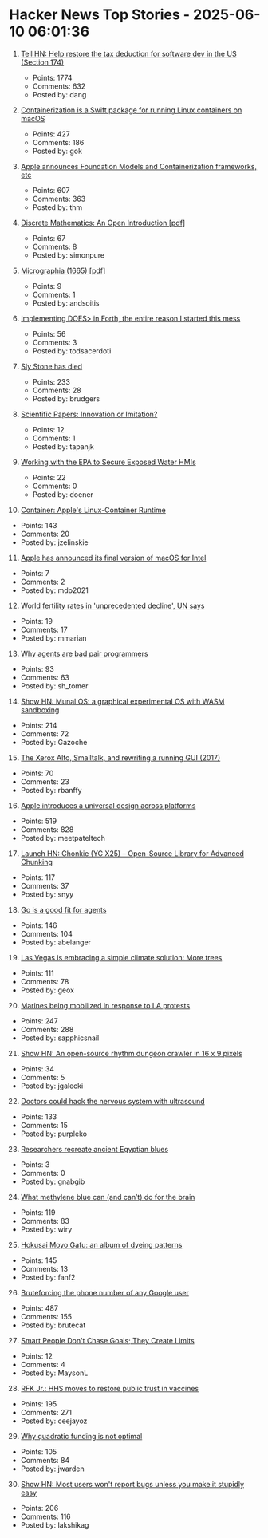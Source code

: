 # Hacker News Top Stories - 2025-06-10 06:01:36

1. [Tell HN: Help restore the tax deduction for software dev in the US (Section 174)](undefined)
   - Points: 1774
   - Comments: 632
   - Posted by: dang

2. [Containerization is a Swift package for running Linux containers on macOS](https://github.com/apple/containerization)
   - Points: 427
   - Comments: 186
   - Posted by: gok

3. [Apple announces Foundation Models and Containerization frameworks, etc](https://www.apple.com/newsroom/2025/06/apple-supercharges-its-tools-and-technologies-for-developers/)
   - Points: 607
   - Comments: 363
   - Posted by: thm

4. [Discrete Mathematics: An Open Introduction [pdf]](https://discrete.openmathbooks.org/pdfs/dmoi4.pdf)
   - Points: 67
   - Comments: 8
   - Posted by: simonpure

5. [Micrographia (1665) [pdf]](https://arhipa.org/libros/Hooke_Robert_Micrographia-1665.pdf)
   - Points: 9
   - Comments: 1
   - Posted by: andsoitis

6. [Implementing DOES> in Forth, the entire reason I started this mess](https://boston.conman.org/2025/06/09.1)
   - Points: 56
   - Comments: 3
   - Posted by: todsacerdoti

7. [Sly Stone has died](https://abcnews.go.com/US/sly-stone-pioneering-leader-funk-band-sly-family/story?id=122666345)
   - Points: 233
   - Comments: 28
   - Posted by: brudgers

8. [Scientific Papers: Innovation or Imitation?](https://www.johndcook.com/blog/2025/06/05/scientific-papers-innovation-or-imitation/)
   - Points: 12
   - Comments: 1
   - Posted by: tapanjk

9. [Working with the EPA to Secure Exposed Water HMIs](https://censys.com/blog/turning-off-the-information-flow-working-with-the-epa-to-secure-hundreds-of-exposed-water-hmis)
   - Points: 22
   - Comments: 0
   - Posted by: doener

10. [Container: Apple's Linux-Container Runtime](https://github.com/apple/container)
   - Points: 143
   - Comments: 20
   - Posted by: jzelinskie

11. [Apple has announced its final version of macOS for Intel](https://tedium.co/2025/06/09/apple-wwdc-intel-mac-support-ending/)
   - Points: 7
   - Comments: 2
   - Posted by: mdp2021

12. [World fertility rates in 'unprecedented decline', UN says](https://www.bbc.co.uk/news/articles/clynq459wxgo)
   - Points: 19
   - Comments: 17
   - Posted by: mmarian

13. [Why agents are bad pair programmers](https://justin.searls.co/posts/why-agents-are-bad-pair-programmers/)
   - Points: 93
   - Comments: 63
   - Posted by: sh_tomer

14. [Show HN: Munal OS: a graphical experimental OS with WASM sandboxing](https://github.com/Askannz/munal-os)
   - Points: 214
   - Comments: 72
   - Posted by: Gazoche

15. [The Xerox Alto, Smalltalk, and rewriting a running GUI (2017)](https://www.righto.com/2017/10/the-xerox-alto-smalltalk-and-rewriting.html)
   - Points: 70
   - Comments: 23
   - Posted by: rbanffy

16. [Apple introduces a universal design across platforms](https://www.apple.com/newsroom/2025/06/apple-introduces-a-delightful-and-elegant-new-software-design/)
   - Points: 519
   - Comments: 828
   - Posted by: meetpateltech

17. [Launch HN: Chonkie (YC X25) – Open-Source Library for Advanced Chunking](undefined)
   - Points: 117
   - Comments: 37
   - Posted by: snyy

18. [Go is a good fit for agents](https://docs.hatchet.run/blog/go-agents)
   - Points: 146
   - Comments: 104
   - Posted by: abelanger

19. [Las Vegas is embracing a simple climate solution: More trees](https://www.npr.org/2025/06/09/nx-s1-5340363/las-vegas-climate-change-solution-trees)
   - Points: 111
   - Comments: 78
   - Posted by: geox

20. [Marines being mobilized in response to LA protests](https://www.cnn.com/2025/06/09/politics/marines-mobilized-los-angeles-protests)
   - Points: 247
   - Comments: 288
   - Posted by: sapphicsnail

21. [Show HN: An open-source rhythm dungeon crawler in 16 x 9 pixels](https://github.com/jgalecki/qrawl-tiny-mass-disco)
   - Points: 34
   - Comments: 5
   - Posted by: jgalecki

22. [Doctors could hack the nervous system with ultrasound](https://spectrum.ieee.org/focused-ultrasound-stimulation-inflammation-diabetes)
   - Points: 133
   - Comments: 15
   - Posted by: purpleko

23. [Researchers recreate ancient Egyptian blues](https://news.wsu.edu/press-release/2025/06/02/researchers-recreate-ancient-egyptian-blues/)
   - Points: 3
   - Comments: 0
   - Posted by: gnabgib

24. [What methylene blue can (and can’t) do for the brain](https://neurofrontiers.blog/what-methylene-blue-can-and-cant-do-for-the-brain/)
   - Points: 119
   - Comments: 83
   - Posted by: wiry

25. [Hokusai Moyo Gafu: an album of dyeing patterns](https://ndlsearch.ndl.go.jp/en/imagebank/theme/hokusaimoyo)
   - Points: 145
   - Comments: 13
   - Posted by: fanf2

26. [Bruteforcing the phone number of any Google user](https://brutecat.com/articles/leaking-google-phones)
   - Points: 487
   - Comments: 155
   - Posted by: brutecat

27. [Smart People Don't Chase Goals; They Create Limits](https://www.joanwestenberg.com/smart-people-dont-chase-goals-they-create-limits/)
   - Points: 12
   - Comments: 4
   - Posted by: MaysonL

28. [RFK Jr.: HHS moves to restore public trust in vaccines](https://www.wsj.com/opinion/rfk-jr-hhs-moves-to-restore-public-trust-in-vaccines-45495112)
   - Points: 195
   - Comments: 271
   - Posted by: ceejayoz

29. [Why quadratic funding is not optimal](https://jonathanwarden.com/quadratic-funding-is-not-optimal/)
   - Points: 105
   - Comments: 84
   - Posted by: jwarden

30. [Show HN: Most users won't report bugs unless you make it stupidly easy](undefined)
   - Points: 206
   - Comments: 116
   - Posted by: lakshikag

